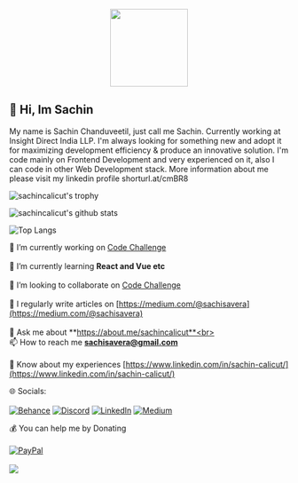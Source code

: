  <p align="center">
  <img width="140" src="https://user-images.githubusercontent.com/6661165/91657958-61b4fd00-eb00-11ea-9def-dc7ef5367e34.png" />  
  <h2 align="left">💫 Hi, Im Sachin </h2>
  My name is Sachin Chanduveetil, just call me Sachin. Currently working at Insight Direct India LLP. I'm always looking for something new and adopt it for maximizing development efficiency & produce an innovative solution. I'm code mainly on Frontend Development and very experienced on it, also I can code in other Web Development stack. More information about me please visit my linkedin profile
shorturl.at/cmBR8
</p>  

![sachincalicut's trophy](https://github-profile-trophy.vercel.app/?username=sachincalicut&theme=nord&column=7&margin-w=10&margin-h=15)

![sachincalicut's github stats](https://github-readme-stats.vercel.app/api?username=sachincalicut&show_icons=true&line_height=21&show_icons=true&theme=nord)
<span style="display:inline-block; width: 10px;"></span>

![Top Langs](https://github-readme-stats.vercel.app/api/top-langs/?username=sachincalicut&show_icons=true&layout=compact&theme=nord&count_private=truecount_private=true)

🔭 I’m currently working on [Code Challenge](https://github.com/sachincalicut/CodeChallege.git)<br><br>🌱 I’m currently learning **React and Vue etc**<br><br>👯 I’m looking to collaborate on [Code Challenge](https://github.com/sachincalicut/CodeChallege.git)<br><br>📝 I regularly write articles on [https://medium.com/@sachisavera](https://medium.com/@sachisavera)<br><br>💬 Ask me about **https://about.me/sachincalicut**<br><br>📫 How to reach me **sachisavera@gmail.com**<br><br>📄 Know about my experiences [https://www.linkedin.com/in/sachin-calicut/](https://www.linkedin.com/in/sachin-calicut/)

🌐 Socials:
<br />
<br />
[![Behance](https://img.shields.io/badge/Behance-1769ff?logo=behance&logoColor=white)](https://behance.net/sachin-calicut) [![Discord](https://img.shields.io/badge/Discord-%237289DA.svg?logo=discord&logoColor=white)](https://discord.gg/sachincalicut#1650) [![LinkedIn](https://img.shields.io/badge/LinkedIn-%230077B5.svg?logo=linkedin&logoColor=white)](https://linkedin.com/in/sachin-calicut) [![Medium](https://img.shields.io/badge/Medium-12100E?logo=medium&logoColor=white)](https://medium.com/@@sachisavera) 

💰 You can help me by Donating<br />
<br />
[![PayPal](https://img.shields.io/badge/PayPal-00457C?style=for-the-badge&logo=paypal&logoColor=white)](https://paypal.me/sachincalicut) 
<br />
<br />
[![](https://visitcount.itsvg.in/api?id=sachincalicut&icon=0&color=0)](https://visitcount.itsvg.in)
